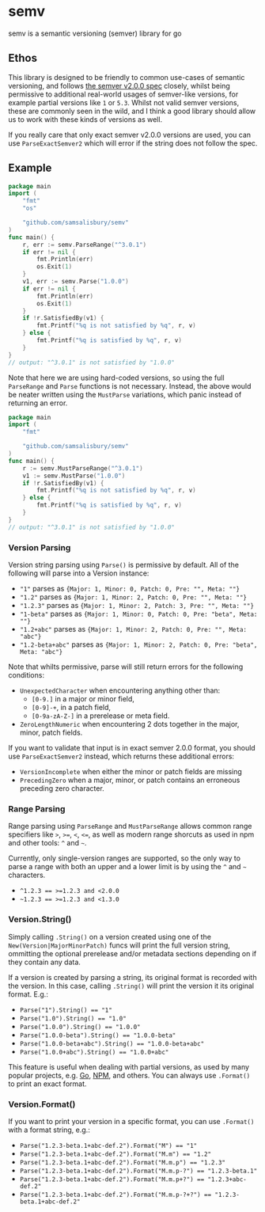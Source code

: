 # semv

semv is a semantic versioning (semver) library for go

## Ethos

This library is designed to be friendly to common use-cases of semantic versioning, and follows [the semver v2.0.0 spec] closely, whilst being permissive to additional real-world usages of semver-like versions, for example partial versions like `1` or `5.3`. Whilst not valid semver versions, these are commonly seen in the wild, and I think a good library should allow us to work with these kinds of versions as well.

If you really care that only exact semver v2.0.0 versions are used, you can use `ParseExactSemver2` which will error if the string does not follow the spec.

[the semver v2.0.0 spec]: http://semver.org/spec/v2.0.0.html


## Example

```go
package main
import (
	"fmt"
	"os"

	"github.com/samsalisbury/semv"
)
func main() {
	r, err := semv.ParseRange("^3.0.1")	
	if err != nil {
		fmt.Println(err)
		os.Exit(1)
	}
	v1, err := semv.Parse("1.0.0")
	if err != nil {
		fmt.Println(err)
		os.Exit(1)
	}
	if !r.SatisfiedBy(v1) {
		fmt.Printf("%q is not satisfied by %q", r, v)
	} else {
		fmt.Printf("%q is satisfied by %q", r, v)
	}
}
// output: "^3.0.1" is not satisfied by "1.0.0"
```

Note that here we are using hard-coded versions, so using the full `ParseRange` and `Parse` functions is not necessary. Instead, the above would be neater written using the `MustParse` variations, which panic instead of returning an error.

```go
package main
import (
	"fmt"

	"github.com/samsalisbury/semv"
)
func main() {
	r := semv.MustParseRange("^3.0.1")	
	v1 := semv.MustParse("1.0.0")
	if !r.SatisfiedBy(v1) {
		fmt.Printf("%q is not satisfied by %q", r, v)
	} else {
		fmt.Printf("%q is satisfied by %q", r, v)
	}
}
// output: "^3.0.1" is not satisfied by "1.0.0"

```

### Version Parsing

Version string parsing using `Parse()` is permissive by default. All of the following will parse into a Version instance:

- `"1"` parses as `{Major: 1, Minor: 0, Patch: 0, Pre: "", Meta: ""}`
- `"1.2"` parses as `{Major: 1, Minor: 2, Patch: 0, Pre: "", Meta: ""}`
- `"1.2.3"` parses as `{Major: 1, Minor: 2, Patch: 3, Pre: "", Meta: ""}`
- `"1-beta"` parses as `{Major: 1, Minor: 0, Patch: 0, Pre: "beta", Meta: ""}`
- `"1.2+abc"` parses as `{Major: 1, Minor: 2, Patch: 0, Pre: "", Meta: "abc"}`
- `"1.2-beta+abc"` parses as `{Major: 1, Minor: 2, Patch: 0, Pre: "beta", Meta: "abc"}`

Note that whilts permissive, parse will still return errors for the following conditions:

- `UnexpectedCharacter` when encountering anything other than:
  - `[0-9.]` in a major or minor field,
  - `[0-9]-+`, in a patch field,
  - `[0-9a-zA-Z-]` in a prerelease or meta field.
- `ZeroLengthNumeric` when encountering 2 dots together in the major, minor,
  patch fields.

If you want to validate that input is in exact semver 2.0.0 format, you should use `ParseExactSemver2` instead, which returns these additional errors:
- `VersionIncomplete` when either the minor or patch fields are missing
- `PrecedingZero` when a major, minor, or patch contains an erroneous preceding
  zero character.

### Range Parsing

Range parsing  using `ParseRange` and `MustParseRange` allows common range specifiers like `>`, `>=`, `<`, `<=`, as well as modern range shorcuts as used in npm and other tools: `^` and `~`.

Currently, only single-version ranges are supported, so the only way to parse a range with both an upper and a lower limit is by using the `^` and `~` characters.

- `^1.2.3 == >=1.2.3 and <2.0.0`
- `~1.2.3 == >=1.2.3 and <1.3.0`

### Version.String()

Simply calling `.String()` on a version created using one of the `New(Version|MajorMinorPatch)` funcs will print the full version string, ommitting the optional prerelease and/or metadata sections depending on if they contain any data.

If a version is created by parsing a string, its original format is recorded with the version. In this case, calling `.String()` will print the version it its original format. E.g.:

- `Parse("1").String() == "1"`
- `Parse("1.0").String() == "1.0"`
- `Parse("1.0.0").String() == "1.0.0"`
- `Parse("1.0.0-beta").String() == "1.0.0-beta"`
- `Parse("1.0.0-beta+abc").String() == "1.0.0-beta+abc"`
- `Parse("1.0.0+abc").String() == "1.0.0+abc"`

This feature is useful when dealing with partial versions, as used by many popular projects, e.g. [Go], [NPM], and others. You can always use `.Format()` to print an exact format.

[Go]: https://golang.org
[NPM]: https://www.npmjs.com

### Version.Format()

If you want to print your version in a specific format, you can use `.Format()` with a format string, e.g.:

- `Parse("1.2.3-beta.1+abc-def.2").Format("M") == "1"`
- `Parse("1.2.3-beta.1+abc-def.2").Format("M.m") == "1.2"`
- `Parse("1.2.3-beta.1+abc-def.2").Format("M.m.p") == "1.2.3"`
- `Parse("1.2.3-beta.1+abc-def.2").Format("M.m.p-?") == "1.2.3-beta.1"`
- `Parse("1.2.3-beta.1+abc-def.2").Format("M.m.p+?") == "1.2.3+abc-def.2"`
- `Parse("1.2.3-beta.1+abc-def.2").Format("M.m.p-?+?") == "1.2.3-beta.1+abc-def.2"`


